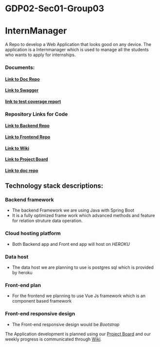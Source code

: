 # GDP02-Sec01-Group03
# InternManager
A Repo to develop a  Web Application that looks good on any device. The application is a Internmanager which is used to manage all the students who wants to apply for internships.

  ### Documents:
  #### [Link to Doc Repo](https://github.com/vallapurapuramu/internmanager-documentation)
  #### [Link to Swagger](https://github.com/vallapurapuramu/swagger-github-pages)
  #### [link to test coverage report](https://github.com/vallapurapuramu/testcoverage-intermanager)
  
  ### Repository Links for Code

 #### [Link to Backend Repo](https://github.com/vallapurapuramu/intermanager-backend.git)
 #### [Link to Frontend Repo](https://github.com/vallapurapuramu/intermangaer-ui)
 #### [Link to Wiki](https://github.com/vallapurapuramu/GDP02-Sec01-Group03-InternManager/wiki)
 #### [Link to Project Board](https://github.com/vallapurapuramu/GDP02-Sec01-Group03-InternManager/projects/1?add_cards_query=is%3Aopen)
 #### [Link to doc repo](https://vallapurapuramu.github.io/Intermanager-doc/)
 


## Technology stack descriptions:

### Backend framework 
- The backend Framework we are using Java with Spring Boot
- It is a fully optimized frame work which advanced methods and feature for relation struture data operation.

### Cloud hosting platform 
- Both Backend app and Front end app will host on *HEROKU*
### Data host 
- The data host we are planning to use is postgres sql which is provided by heroku
### Front-end plan 
- For the frontend  we planning to use Vue Js framework which is an component based framework
### Front-end responsive design 
- The Front-end responsive design would be *Bootstrap*

The Application development is planned using our [Project Board](https://github.com/vallapurapuramu/GDP02-Sec01-Group03-InternManager/projects/1?add_cards_query=is%3Aopen) and our weekly progress is communicated through [Wiki](https://github.com/vallapurapuramu/GDP02-Sec01-Group03-InternManager/wiki).

 
